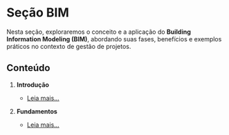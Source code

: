 # **Seção BIM**

Nesta seção, exploraremos o conceito e a aplicação do **Building Information Modeling (BIM)**, abordando suas fases, benefícios e exemplos práticos no contexto de gestão de projetos.

## **Conteúdo**  

1. **Introdução**    
   - [Leia mais...](mineracao-processos-intro.md)

2. **Fundamentos**  
   - [Leia mais...](mineracao-processos-fund.md)

